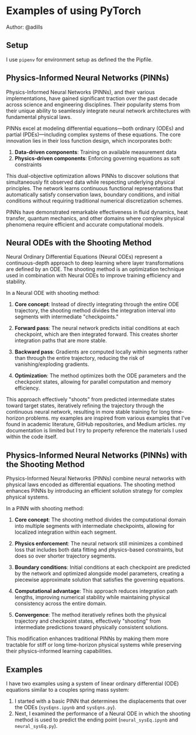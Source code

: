 # Examples of using PyTorch

Author: @adills

## Setup
I use `pipenv` for environment setup as defined the the Pipfile.

## Physics-Informed Neural Networks (PINNs)

Physics-Informed Neural Networks (PINNs), and their various implementations, have gained significant traction over the past decade across science and engineering disciplines. Their popularity stems from their unique ability to seamlessly integrate neural network architectures with fundamental physical laws.

PINNs excel at modeling differential equations—both ordinary (ODEs) and partial (PDEs)—including complex systems of these equations. The core innovation lies in their loss function design, which incorporates both:

1. **Data-driven components**: Training on available measurement data
2. **Physics-driven components**: Enforcing governing equations as soft constraints

This dual-objective optimization allows PINNs to discover solutions that simultaneously fit observed data while respecting underlying physical principles. The network learns continuous functional representations that automatically satisfy conservation laws, boundary conditions, and initial conditions without requiring traditional numerical discretization schemes.

PINNs have demonstrated remarkable effectiveness in fluid dynamics, heat transfer, quantum mechanics, and other domains where complex physical phenomena require efficient and accurate computational models.

## Neural ODEs with the Shooting Method

Neural Ordinary Differential Equations (Neural ODEs) represent a continuous-depth approach to deep learning where layer transformations are defined by an ODE. The shooting method is an optimization technique used in combination with Neural ODEs to improve training efficiency and stability.

In a Neural ODE with shooting method:

1. **Core concept**: Instead of directly integrating through the entire ODE trajectory, the shooting method divides the integration interval into segments with intermediate "checkpoints."

2. **Forward pass**: The neural network predicts initial conditions at each checkpoint, which are then integrated forward. This creates shorter integration paths that are more stable.

3. **Backward pass**: Gradients are computed locally within segments rather than through the entire trajectory, reducing the risk of vanishing/exploding gradients.

4. **Optimization**: The method optimizes both the ODE parameters and the checkpoint states, allowing for parallel computation and memory efficiency.

This approach effectively "shoots" from predicted intermediate states toward target states, iteratively refining the trajectory through the continuous neural network, resulting in more stable training for long time-horizon problems.
my examples are inspired from various examples that I've found in academic literature, GitHub repositories, and Medium articles.  my documentation is limited but I try to property reference the materials I used within the code itself. 

## Physics-Informed Neural Networks (PINNs) with the Shooting Method

Physics-Informed Neural Networks (PINNs) combine neural networks with physical laws encoded as differential equations. The shooting method enhances PINNs by introducing an efficient solution strategy for complex physical systems.

In a PINN with shooting method:

1. **Core concept**: The shooting method divides the computational domain into multiple segments with intermediate checkpoints, allowing for localized integration within each segment.

2. **Physics enforcement**: The neural network still minimizes a combined loss that includes both data fitting and physics-based constraints, but does so over shorter trajectory segments.

3. **Boundary conditions**: Initial conditions at each checkpoint are predicted by the network and optimized alongside model parameters, creating a piecewise approximate solution that satisfies the governing equations.

4. **Computational advantage**: This approach reduces integration path lengths, improving numerical stability while maintaining physical consistency across the entire domain.

5. **Convergence**: The method iteratively refines both the physical trajectory and checkpoint states, effectively "shooting" from intermediate predictions toward physically consistent solutions.

This modification enhances traditional PINNs by making them more tractable for stiff or long time-horizon physical systems while preserving their physics-informed learning capabilities.

## Examples
I have two examples using a system of linear ordinary differential (ODE) equations similar to a couples spring mass system: 
1. I started with a basic PINN that determines the displacements that over the ODEs (`sysEqns.ipynb` and `sysEqns.py`).  
2. Next, I examined the performance of a Neural ODE in which the shooting method is used to predict the ending point (`neural_sysEq.ipynb` and `neural_sysEq.py`).
